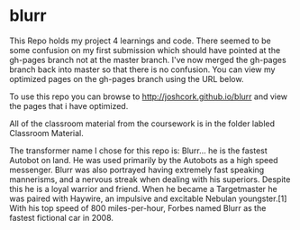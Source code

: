 # blurr
This Repo holds my project 4 learnings and code.  There seemed to be some confusion on my first submission which should have pointed at the gh-pages branch not at the master branch.  I've now merged the gh-pages branch back into master so that there is no confusion.  You can view my optimized pages on the gh-pages branch using the URL below. 

To use this repo you can browse to http://joshcork.github.io/blurr and view the pages that i have optimized. 

All of the classroom material from the coursework is in the folder labled Classroom Material.  

The transformer name I chose for this repo is: Blurr... he is the fastest Autobot on land. He was used primarily by the Autobots as a high speed messenger. Blurr was also portrayed having extremely fast speaking mannerisms, and a nervous streak when dealing with his superiors. Despite this he is a loyal warrior and friend. When he became a Targetmaster he was paired with Haywire, an impulsive and excitable Nebulan youngster.[1]  With his top speed of 800 miles-per-hour, Forbes named Blurr as the fastest fictional car in 2008.


